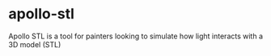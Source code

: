 # apollo-stl
Apollo STL is a tool for painters looking to simulate how light interacts with a 3D model (STL)
